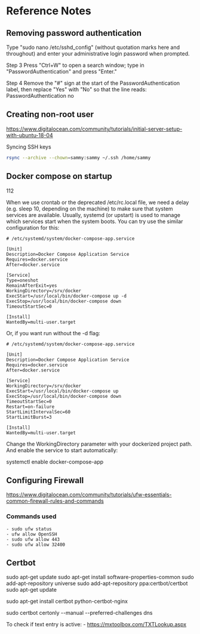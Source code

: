 # Reference Notes 

## Removing password authentication

Type "sudo nano /etc/sshd_config" (without quotation marks here and throughout) and enter your administrative login password when prompted.

Step 3
Press "Ctrl+W" to open a search window; type in "PasswordAuthentication" and press "Enter."

Step 4
Remove the "#" sign at the start of the PasswordAuthentication label, then replace "Yes" with "No" so that the line reads: PasswordAuthentication no

## Creating non-root user

https://www.digitalocean.com/community/tutorials/initial-server-setup-with-ubuntu-18-04

Syncing SSH keys

```bash
rsync --archive --chown=sammy:sammy ~/.ssh /home/sammy
```

## Docker compose on startup

112

When we use crontab or the deprecated /etc/rc.local file, we need a delay (e.g. sleep 10, depending on the machine) to make sure that system services are available. Usually, systemd (or upstart) is used to manage which services start when the system boots. You can try use the similar configuration for this:

```vim
# /etc/systemd/system/docker-compose-app.service

[Unit]
Description=Docker Compose Application Service
Requires=docker.service
After=docker.service

[Service]
Type=oneshot
RemainAfterExit=yes
WorkingDirectory=/srv/docker
ExecStart=/usr/local/bin/docker-compose up -d
ExecStop=/usr/local/bin/docker-compose down
TimeoutStartSec=0

[Install]
WantedBy=multi-user.target
```

Or, if you want run without the -d flag:

```vim
# /etc/systemd/system/docker-compose-app.service

[Unit]
Description=Docker Compose Application Service
Requires=docker.service
After=docker.service

[Service]
WorkingDirectory=/srv/docker
ExecStart=/usr/local/bin/docker-compose up
ExecStop=/usr/local/bin/docker-compose down
TimeoutStartSec=0
Restart=on-failure
StartLimitIntervalSec=60
StartLimitBurst=3

[Install]
WantedBy=multi-user.target
```
Change the WorkingDirectory parameter with your dockerized project path. And enable the service to start automatically:


systemctl enable docker-compose-app

## Configuring Firewall

https://www.digitalocean.com/community/tutorials/ufw-essentials-common-firewall-rules-and-commands

### Commands used
    - sudo ufw status
    - ufw allow OpenSSH
    - sudo ufw allow 443
    - sudo ufw allow 32400

## Certbot

sudo apt-get update
sudo apt-get install software-properties-common
sudo add-apt-repository universe
sudo add-apt-repository ppa:certbot/certbot
sudo apt-get update


sudo apt-get install certbot python-certbot-nginx

sudo certbot certonly --manual --preferred-challenges dns

To check if text entry is active:
    - https://mxtoolbox.com/TXTLookup.aspx